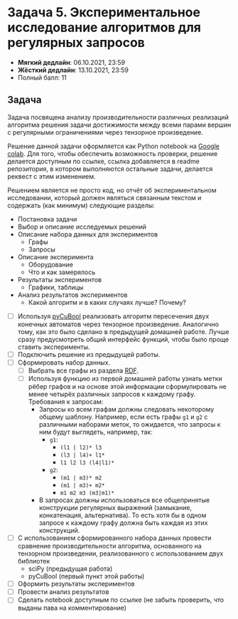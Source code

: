 # Задача 5. Экспериментальное исследование алгоритмов для регулярных запросов

* **Мягкий дедлайн**: 06.10.2021, 23:59
* **Жёсткий дедлайн**: 13.10.2021, 23:59
* Полный балл: 11

## Задача

Задача посвящена анализу производительности различных реализаций алгоритма решения задачи достижимости между всеми парами вершин с регулярными ограничениями через тензорное произведение.

Решение данной задачи оформляется как Python notebook на [Google colab](https://colab.research.google.com/). Для того, чтобы обеспечить возможность проверки, решение делается доступным по ссылке, ссылка добавляется в readme репозитория, в котором выполняются остальные задачи, делается реквест с этим изменением.

Решением является не просто код, но отчёт об экспериментальном исследовании, который должен являться связанным текстом и содержать (как минимум) следующие разделы:
- Постановка задачи
- Выбор и описание исследуемых решений
- Описание набора данных для экспериментов
  - Графы
  - Запросы
- Описание эксперимента
  - Оборудование
  - Что и как замерялось
- Результаты экспериментов
  - Графики, таблицы
- Анализ результатов экспериментов
  - Какой алгоритм и в каких случаях лучше? Почему?

- [ ] Используя [pyCuBool](https://pypi.org/project/pycubool/) реализовать алгоритм пересечения двух конечных автоматов через тензорное произведение. Аналогично тому, как это было сделано в предыдущей домашней работе. Лучше сразу предусмотреть общий интерфейс функций, чтобы было проще ставить эксперименты.
- [ ] Подключить решение из предыдущей работы.
- [ ] Сформировать набор данных.
  - [ ] Выбрать все графы из раздела [RDF](https://jetbrains-research.github.io/CFPQ_Data/dataset/RDF.html).
  - [ ] Используя функцию из первой домашней работы узнать метки рёбер графов и на основе этой информации сформулировать не менее четырёх различных запросов к каждому графу. Требования к запросам:
      - Запросы ко всем графам должны следовать некоторому общему шаблону. Например, если есть графы ```g1``` и ```g2``` с различными наборами меток, то ожидается, что запросы к ним будут выглядеть, например, так:
        - ```g1```:
          - ```(l1 | l2)* l3```
          - ```(l3 | l4)+ l1*```
          - ```l1 l2 l3 (l4|l1)*```
        - ```g2```:
          - ```(m1 | m3)* m2```
          - ```(m1 | m3)+ m2*```
          - ```m1 m2 m3 (m3|m1)*```
      - В запросах должны использоваться все общепринятые конструкции регулярных выражений  (замыкание, конкатенация, альтернатива). То есть хотя бы в одном запросе к каждому графу должна быть каждая из этих конструкций.
- [ ] С использованием сформированного набора данных провести сравнение производительности алгоритма, основанного на тензорном произведении, реализованного с использованием двух библиотек
  - sciPy (предыдущая работа)
  - pyCuBool (первый пункт этой работы)
- [ ] Оформить результаты экспериментов
- [ ] Провести анализ результатов
- [ ] Сделать notebook доступным по ссылке (не забыть проверить, что выданы пава на комментирование)